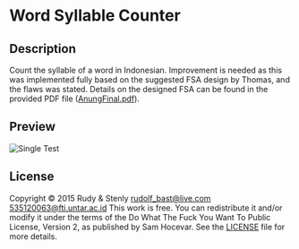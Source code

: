 # Word Syllable Counter

## Description
Count the syllable of a word in Indonesian. Improvement is needed as this was implemented fully based on the suggested FSA design by Thomas, and the flaws was stated. Details on the designed FSA can be found in the provided PDF file ([AnungFinal.pdf](/AnungFinal.pdf)).

## Preview
![Single Test](/../screenshots/screenshots/main-single.jpg?raw=true "Single Test")

## License
Copyright © 2015 Rudy & Stenly <rudolf_bast@live.com> <535120063@fti.untar.ac.id>
This work is free. You can redistribute it and/or modify it under the
terms of the Do What The Fuck You Want To Public License, Version 2,
as published by Sam Hocevar. See the [LICENSE](/LICENSE.md) file for more details.
